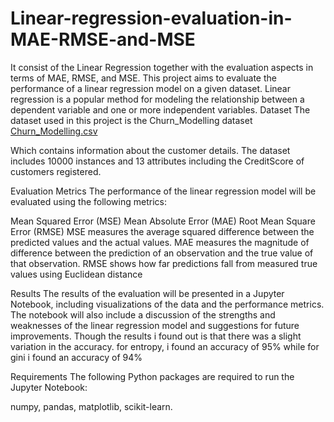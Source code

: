 # Linear-regression-evaluation-in-MAE-RMSE-and-MSE
It consist of the Linear Regression together with the evaluation aspects in terms of MAE, RMSE, and MSE.
This project aims to evaluate the performance of a linear regression model on a given dataset. Linear regression is a popular method for modeling the relationship between a dependent variable and one or more independent variables.
Dataset
The dataset used in this project is the Churn_Modelling dataset [Churn_Modelling.csv](https://github.com/Levi-Lamar/Linear-regression-evaluation-in-MAE-RMSE-and-MSE/files/10927715/Churn_Modelling.csv)

Which contains information about the customer details. The dataset includes 10000 instances and 13 attributes including the CreditScore of customers registered.

Evaluation Metrics
The performance of the linear regression model will be evaluated using the following metrics:

Mean Squared Error (MSE)
Mean Absolute Error (MAE)
Root Mean Square Error (RMSE)
MSE measures the average squared difference between the predicted values and the actual values. MAE measures the magnitude of difference between the prediction of an observation and the true value of that observation. RMSE shows how far predictions fall from measured true values using Euclidean distance

Results
The results of the evaluation will be presented in a Jupyter Notebook, including visualizations of the data and the performance metrics. The notebook will also include a discussion of the strengths and weaknesses of the linear regression model and suggestions for future improvements.
Though the results i found out is that there was a slight variation in the accuracy. for entropy, i found an accuracy of 95% while for gini i found an accuracy of 94%

Requirements
The following Python packages are required to run the Jupyter Notebook:

numpy,
pandas,
matplotlib,
scikit-learn.
